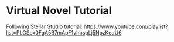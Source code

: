 # Virtual Novel Tutorial
Following Stellar Studio tutorial: https://www.youtube.com/playlist?list=PLGSox0FgA5B7mApF1vhbspLj5NpzKedU6